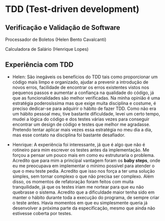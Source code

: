 # TDD (Test-driven development)

## Verificação e Validação de Software

Processador de Boletos (Helen Bento Cavalcanti)

Calculadora de Salário (Henrique Lopes)

## Experiência com TDD

- Helen: São inegáveis os benefícios do TDD tais como proporcionar um código mais limpo e organizado, ajudar a prevenir a introdução de novos erros, facilidade de encontrar os erros existentes vistos nos pequenos passos e aumentar a confiança na qualidade do código, já que as funcionalidades são melhor verificadas. Na minha opinião é uma estratégia poderosíssima mas que exige muita disciplina e costume, é preciso dedicar-se para adquirir o hábito de fazer TDD. Como não era um hábito pessoal meu, tive bastante dificuldade, levei um certo tempo, mudei a lógica do código e dos testes várias vezes para conseguir encontrar um design de código e testes que melhor me agradasse. 
Pretendo tentar aplicar mais vezes essa estratégia no meu dia a dia, mas esse contato na disciplina foi bastante desafiador. 

- Henrique: A experiência foi interessante, já que é algo que não é rotineiro para mim escrever os testes antes da implementação. Me forçou a pensar um pouco mais em como eu estruturaria o problema. Acredito que para mim a principal vantagem foram os **baby steps**, onde eu me preocupava em implementar o mínimo possível para atender o que o meu teste pedia. Acredito que isso nos força a ter uma solução simples, sem tornar complexo o que não precisa ser complexo. Além disso, os momentos de refatoração foram feitos com muita tranquilidade, já que os testes iriam me nortear para que eu não quebrasse o sistema. Acredito que a dificuldade maior tenha sido em manter o hábito durante toda a execução do programa, de sempre criar o teste antes. Havia momentos em que eu simplesmente queria já desenvolver a próxima parte da especificação, mesmo que ainda não estivesse coberta por testes.


